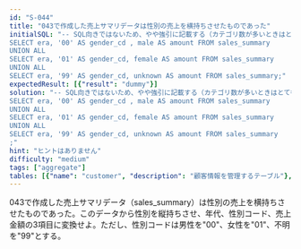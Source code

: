 ```yaml
---
id: "S-044"
title: "043で作成した売上サマリデータは性別の売上を横持ちさせたものであった"
initialSQL: "-- SQL向きではないため、やや強引に記載する（カテゴリ数が多いときはとても長いSQLとなってしまう点に注意）
SELECT era, '00' AS gender_cd , male AS amount FROM sales_summary
UNION ALL
SELECT era, '01' AS gender_cd, female AS amount FROM sales_summary
UNION ALL
SELECT era, '99' AS gender_cd, unknown AS amount FROM sales_summary;"
expectedResult: [{"result": "dummy"}]
solution: "-- SQL向きではないため、やや強引に記載する（カテゴリ数が多いときはとても長いSQLとなってしまう点に注意）
SELECT era, '00' AS gender_cd , male AS amount FROM sales_summary
UNION ALL
SELECT era, '01' AS gender_cd, female AS amount FROM sales_summary
UNION ALL
SELECT era, '99' AS gender_cd, unknown AS amount FROM sales_summary
;"
hint: "ヒントはありません"
difficulty: "medium"
tags: ["aggregate"]
tables: [{"name": "customer", "description": "顧客情報を管理するテーブル"}, {"name": "receipt", "description": "レシート明細データを管理するテーブル"}, {"name": "store", "description": "店舗情報を管理するテーブル"}, {"name": "product", "description": "商品情報を管理するテーブル"}, {"name": "category", "description": "カテゴリ情報を管理するテーブル"}]
---
```


043で作成した売上サマリデータ（sales_summary）は性別の売上を横持ちさせたものであった。このデータから性別を縦持ちさせ、年代、性別コード、売上金額の3項目に変換せよ。ただし、性別コードは男性を"00"、女性を"01"、不明を"99"とする。
